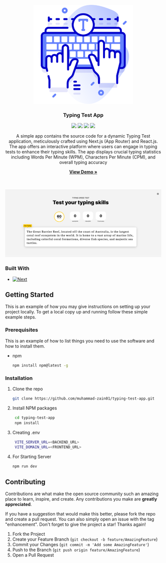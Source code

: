 <br />
<div align="center">
<img src="https://raw.githubusercontent.com/Muhammad-Zain01/typing-test-app/main/public/logo.png" style="width: 320px;" />
<h3 align="center">Typing Test App</h3>
<div>
    <a href="https://github.com/muhammad-zain01/typing-test-app/graphs/contributors"><img src="https://img.shields.io/github/contributors/muhammad-zain01/typing-test-app.svg?style=for-the-badge" /></a>
    <a href="https://github.com/muhammad-zain01/typing-test-app/network/members"><img src="https://img.shields.io/github/forks/muhammad-zain01/typing-test-app.svg?style=for-the-badge" /></a>
    <a href="https://github.com/muhammad-zain01/typing-test-app/stargazers"><img src="https://img.shields.io/github/stars/muhammad-zain01/typing-test-app.svg?style=for-the-badge" /></a>
    <a href="https://github.com/muhammad-zain01/typing-test-app/issues"><img src="https://img.shields.io/github/issues/muhammad-zain01/typing-test-app.svg?style=for-the-badge" /></a>
</div>

  <p align="center" style="text-align: justify;">
    
A simple app contains the source code for a dynamic Typing Test application, meticulously crafted using Next.js (App Router) and React.js. The app offers an interactive platform where users can engage in typing tests to enhance their typing skills. The app displays crucial typing statistics including Words Per Minute (WPM), Characters Per Minute (CPM), and overall typing accuracy

  </p>
    <a href="https://typing-application.vercel.app/"><strong>View Demo »</strong></a>
    <br />
    <br />
    <br />
</div>


[![Preview][product-screenshot]](https://url-shortr.vercel.app/)


### Built With

* [![Next][Next.js]][Next-url]

## Getting Started

This is an example of how you may give instructions on setting up your project locally.
To get a local copy up and running follow these simple example steps.

### Prerequisites

This is an example of how to list things you need to use the software and how to install them.
* npm
  ```sh
  npm install npm@latest -g
  ```

### Installation

1. Clone the repo
   ```sh
   git clone https://github.com/muhammad-zain01/typing-test-app.git
   ```
2. Install NPM packages
   ```sh
    cd typing-test-app
    npm install
   ```
3. Creating .env
   ```sh
    VITE_SERVER_URL=<BACKEND_URL>
    VITE_DOMAIN_URL=<FRONTEND_URL>
   ```

4. For Starting Server
   ```sh
   npm run dev
   ```


<!-- CONTRIBUTING -->
## Contributing

Contributions are what make the open source community such an amazing place to learn, inspire, and create. Any contributions you make are **greatly appreciated**.

If you have a suggestion that would make this better, please fork the repo and create a pull request. You can also simply open an issue with the tag "enhancement".
Don't forget to give the project a star! Thanks again!

1. Fork the Project
2. Create your Feature Branch (`git checkout -b feature/AmazingFeature`)
3. Commit your Changes (`git commit -m 'Add some AmazingFeature'`)
4. Push to the Branch (`git push origin feature/AmazingFeature`)
5. Open a Pull Request


[contributors-shield]: https://img.shields.io/github/contributors/muhammad-zain01/typing-test-app.svg?style=for-the-badge
[contributors-url]: https://github.com/muhammad-zain01/typing-test-app/graphs/contributors
[forks-shield]: https://img.shields.io/github/forks/muhammad-zain01/typing-test-app.svg?style=for-the-badge
[forks-url]: https://github.com/muhammad-zain01/typing-test-app/network/members
[stars-shield]: https://img.shields.io/github/stars/muhammad-zain01/typing-test-app.svg?style=for-the-badge
[stars-url]: https://github.com/muhammad-zain01/typing-test-app/stargazers
[issues-shield]: https://img.shields.io/github/issues/muhammad-zain01/typing-test-app.svg?style=for-the-badge
[issues-url]: https://github.com/muhammad-zain01/typing-test-app/issues
[license-shield]: https://img.shields.io/github/license/muhammad-zain01/typing-test-app.svg?style=for-the-badge
[license-url]: https://github.com/muhammad-zain01/typing-test-app/blob/master/LICENSE.txt
[linkedin-shield]: https://img.shields.io/badge/-LinkedIn-black.svg?style=for-the-badge&logo=linkedin&colorB=555
[linkedin-url]: https://linkedin.com/in/linkedin_username
[product-screenshot]: https://raw.githubusercontent.com/Muhammad-Zain01/typing-test-app/main/preview.png
[product-screenshot2]: https://raw.githubusercontent.com/Muhammad-Zain01/typing-test-app/main/preview2.png
[Next.js]: https://img.shields.io/badge/next.js-000000?style=for-the-badge&logo=nextdotjs&logoColor=white

[Express.js]: https://img.shields.io/badge/express.js-f1dd1c?style=for-the-badge
[Node.js]: https://img.shields.io/badge/Node.js-43853D?style=for-the-badge&logo=node.js&logoColor=white
[Next-url]: https://nextjs.org/
[React.js]: https://img.shields.io/badge/React-4A4A55?style=for-the-badge&logo=react&logoColor=white
[React-url]: https://reactjs.org/
[Vue.js]: https://img.shields.io/badge/Vue.js-35495E?style=for-the-badge&logo=vuedotjs&logoColor=4FC08D
[Vue-url]: https://vuejs.org/
[Angular.io]: https://img.shields.io/badge/Angular-DD0031?style=for-the-badge&logo=angular&logoColor=white
[Angular-url]: https://angular.io/
[Svelte.dev]: https://img.shields.io/badge/Svelte-4A4A55?style=for-the-badge&logo=svelte&logoColor=FF3E00
[Svelte-url]: https://svelte.dev/
[Laravel.com]: https://img.shields.io/badge/Laravel-FF2D20?style=for-the-badge&logo=laravel&logoColor=white
[Laravel-url]: https://laravel.com
[Bootstrap.com]: https://img.shields.io/badge/Bootstrap-563D7C?style=for-the-badge&logo=bootstrap&logoColor=white
[Bootstrap-url]: https://getbootstrap.com
[JQuery.com]: https://img.shields.io/badge/jQuery-0769AD?style=for-the-badge&logo=jquery&logoColor=white
[JQuery-url]: https://jquery.com 

